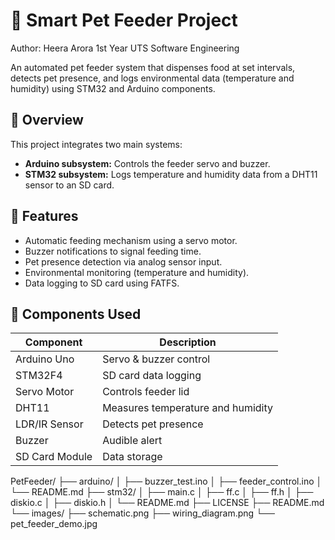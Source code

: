 # 🐾 Smart Pet Feeder Project
Author: Heera Arora 
1st Year UTS Software Engineering

An automated pet feeder system that dispenses food at set intervals, detects pet presence, and logs environmental data (temperature and humidity) using STM32 and Arduino components.

## 🚀 Overview

This project integrates two main systems:
- **Arduino subsystem:** Controls the feeder servo and buzzer.
- **STM32 subsystem:** Logs temperature and humidity data from a DHT11 sensor to an SD card.

## 🧠 Features

- Automatic feeding mechanism using a servo motor.
- Buzzer notifications to signal feeding time.
- Pet presence detection via analog sensor input.
- Environmental monitoring (temperature and humidity).
- Data logging to SD card using FATFS.

## 🧰 Components Used

| Component | Description |
|------------|-------------|
| Arduino Uno | Servo & buzzer control |
| STM32F4 | SD card data logging |
| Servo Motor | Controls feeder lid |
| DHT11 | Measures temperature and humidity |
| LDR/IR Sensor | Detects pet presence |
| Buzzer | Audible alert |
| SD Card Module | Data storage |
PetFeeder/
├── arduino/
│   ├── buzzer_test.ino
│   ├── feeder_control.ino
│   └── README.md
├── stm32/
│   ├── main.c
│   ├── ff.c
│   ├── ff.h
│   ├── diskio.c
│   ├── diskio.h
│   └── README.md
├── LICENSE
├── README.md
└── images/
    ├── schematic.png
    ├── wiring_diagram.png
    └── pet_feeder_demo.jpg

